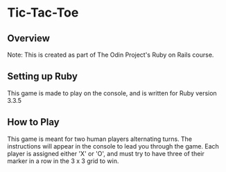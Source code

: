 # Tic-Tac-Toe
## Overview
Note: This is created as part of The Odin Project's Ruby on Rails course.
## Setting up Ruby
This game is made to play on the console, and is written for Ruby version 3.3.5
## How to Play
This game is meant for two human players alternating turns. The instructions will appear in the console to lead you through the game. Each player is assigned either 'X' or 'O', and must try to have three of their marker in a row in the 3 x 3 grid to win.
